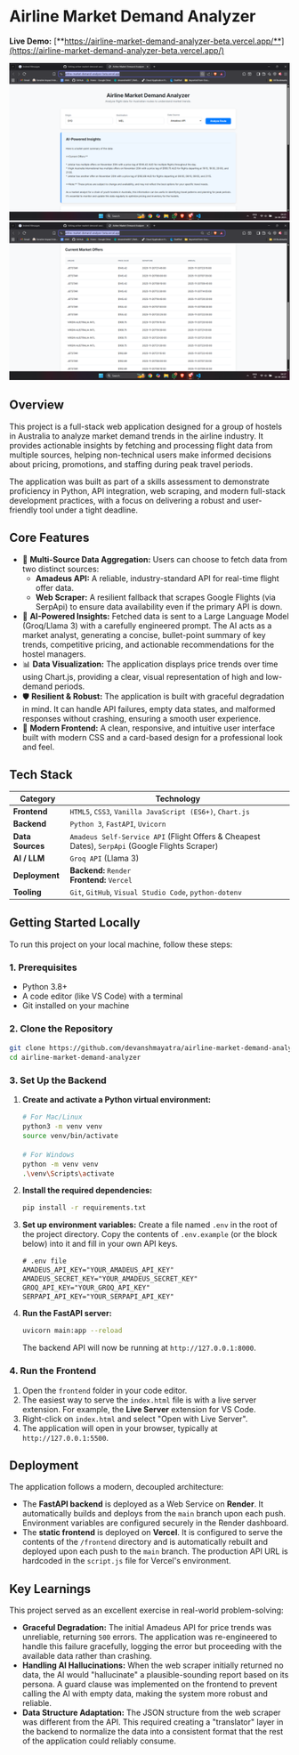 # Airline Market Demand Analyzer

**Live Demo:** [**https://airline-market-demand-analyzer-beta.vercel.app/**](https://airline-market-demand-analyzer-beta.vercel.app/)

![Application Screenshot](./assets/insights.png)
![Application Screenshot](./assets/data-table.png)

## Overview

This project is a full-stack web application designed for a group of hostels in Australia to analyze market demand trends in the airline industry. It provides actionable insights by fetching and processing flight data from multiple sources, helping non-technical users make informed decisions about pricing, promotions, and staffing during peak travel periods.

The application was built as part of a skills assessment to demonstrate proficiency in Python, API integration, web scraping, and modern full-stack development practices, with a focus on delivering a robust and user-friendly tool under a tight deadline.

## Core Features

-   🚀 **Multi-Source Data Aggregation:** Users can choose to fetch data from two distinct sources:
    -   **Amadeus API:** A reliable, industry-standard API for real-time flight offer data.
    -   **Web Scraper:** A resilient fallback that scrapes Google Flights (via SerpApi) to ensure data availability even if the primary API is down.
-   🧠 **AI-Powered Insights:** Fetched data is sent to a Large Language Model (Groq/Llama 3) with a carefully engineered prompt. The AI acts as a market analyst, generating a concise, bullet-point summary of key trends, competitive pricing, and actionable recommendations for the hostel managers.
-   📊 **Data Visualization:** The application displays price trends over time using Chart.js, providing a clear, visual representation of high and low-demand periods.
-   🛡️ **Resilient & Robust:** The application is built with graceful degradation in mind. It can handle API failures, empty data states, and malformed responses without crashing, ensuring a smooth user experience.
-   🎨 **Modern Frontend:** A clean, responsive, and intuitive user interface built with modern CSS and a card-based design for a professional look and feel.

## Tech Stack

| Category         | Technology                                                                                                  |
| ---------------- | ----------------------------------------------------------------------------------------------------------- |
| **Frontend**     | `HTML5`, `CSS3`, `Vanilla JavaScript (ES6+)`, `Chart.js`                                                     |
| **Backend**      | `Python 3`, `FastAPI`, `Uvicorn`                                                                            |
| **Data Sources** | `Amadeus Self-Service API` (Flight Offers & Cheapest Dates), `SerpApi` (Google Flights Scraper)                 |
| **AI / LLM**     | `Groq API` (Llama 3)                                                                                         |
| **Deployment**   | **Backend:** `Render` <br> **Frontend:** `Vercel`                                                             |
| **Tooling**      | `Git`, `GitHub`, `Visual Studio Code`, `python-dotenv`                                                        |

## Getting Started Locally

To run this project on your local machine, follow these steps:

### 1. Prerequisites

-   Python 3.8+
-   A code editor (like VS Code) with a terminal
-   Git installed on your machine

### 2. Clone the Repository

```bash
git clone https://github.com/devanshmayatra/airline-market-demand-analyzer.git
cd airline-market-demand-analyzer
```

### 3. Set Up the Backend

1.  **Create and activate a Python virtual environment:**
    ```bash
    # For Mac/Linux
    python3 -m venv venv
    source venv/bin/activate

    # For Windows
    python -m venv venv
    .\venv\Scripts\activate
    ```

2.  **Install the required dependencies:**
    ```bash
    pip install -r requirements.txt
    ```

3.  **Set up environment variables:**
    Create a file named `.env` in the root of the project directory. Copy the contents of `.env.example` (or the block below) into it and fill in your own API keys.

    ```
    # .env file
    AMADEUS_API_KEY="YOUR_AMADEUS_API_KEY"
    AMADEUS_SECRET_KEY="YOUR_AMADEUS_SECRET_KEY"
    GROQ_API_KEY="YOUR_GROQ_API_KEY"
    SERPAPI_API_KEY="YOUR_SERPAPI_API_KEY"
    ```

4.  **Run the FastAPI server:**
    ```bash
    uvicorn main:app --reload
    ```
    The backend API will now be running at `http://127.0.0.1:8000`.

### 4. Run the Frontend

1.  Open the `frontend` folder in your code editor.
2.  The easiest way to serve the `index.html` file is with a live server extension. For example, the **Live Server** extension for VS Code.
3.  Right-click on `index.html` and select "Open with Live Server".
4.  The application will open in your browser, typically at `http://127.0.0.1:5500`.

## Deployment

The application follows a modern, decoupled architecture:
-   The **FastAPI backend** is deployed as a Web Service on **Render**. It automatically builds and deploys from the `main` branch upon each push. Environment variables are configured securely in the Render dashboard.
-   The **static frontend** is deployed on **Vercel**. It is configured to serve the contents of the `/frontend` directory and is automatically rebuilt and deployed upon each push to the `main` branch. The production API URL is hardcoded in the `script.js` file for Vercel's environment.

## Key Learnings

This project served as an excellent exercise in real-world problem-solving:

-   **Graceful Degradation:** The initial Amadeus API for price trends was unreliable, returning `500` errors. The application was re-engineered to handle this failure gracefully, logging the error but proceeding with the available data rather than crashing.
-   **Handling AI Hallucinations:** When the web scraper initially returned no data, the AI would "hallucinate" a plausible-sounding report based on its persona. A guard clause was implemented on the frontend to prevent calling the AI with empty data, making the system more robust and reliable.
-   **Data Structure Adaptation:** The JSON structure from the web scraper was different from the API. This required creating a "translator" layer in the backend to normalize the data into a consistent format that the rest of the application could reliably consume.
